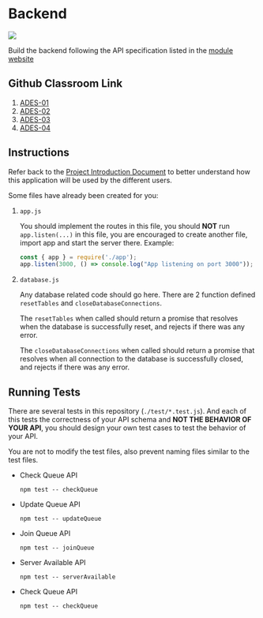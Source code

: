 # Backend

![](https://img.shields.io/badge/Graded-CA1-critical)

Build the backend following the API specification listed in the [module website](http://ades-fsp.github.io)

## Github Classroom Link

1. [ADES-01](https://classroom.github.com/g/GmkHwJCB)
2. [ADES-02](https://classroom.github.com/g/T1omMSNJ)
3. [ADES-03](https://classroom.github.com/g/U0soTvDO)
4. [ADES-04](https://classroom.github.com/g/3vbhTdcw)

## Instructions 

Refer back to the [Project Introduction Document](https://ades-fsp.github.io/#project-introduction) to better understand how this application will be used by the different users. 

Some files have already been created for you: 

1. `app.js`

    You should implement the routes in this file, you should **NOT** run `app.listen(...)` in this file, you are encouraged to create another file, import app and start the server there. Example: 

    ```js
    const { app } = require('./app');
    app.listen(3000, () => console.log("App listening on port 3000"));
    ``` 

2. `database.js`

    Any database related code should go here. There are 2 function defined `resetTables` and `closeDatabaseConnections`. 
    
    The `resetTables` when called should return a promise that resolves when the database is successfully reset, and rejects if there was any error. 

    The `closeDatabaseConnections` when called should return a promise that resolves when all connection to the database is successfully closed, and rejects if there was any error. 


## Running Tests

There are several tests in this repository (`./test/*.test.js`). And each of this tests the correctness of your API schema and **NOT THE BEHAVIOR OF YOUR API**, you should design your own test cases to test the behavior of your API.

You are not to modify the test files, also prevent naming files similar to the test files.

-   Check Queue API

    ```
    npm test -- checkQueue
    ```

-   Update Queue API

    ```
    npm test -- updateQueue
    ```

-   Join Queue API

    ```
    npm test -- joinQueue
    ```

-   Server Available API

    ```
    npm test -- serverAvailable
    ```

-   Check Queue API

    ```
    npm test -- checkQueue
    ```
